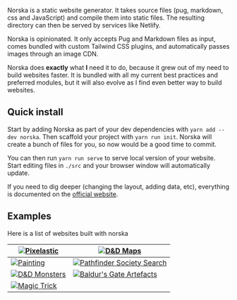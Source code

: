 Norska is a static website generator. It takes source files (pug, markdown, css
and JavaScript) and compile them into static files. The resulting directory can
then be served by services like Netlify.

Norska is opinionated. It only accepts Pug and Markdown files as input, comes
bundled with custom Tailwind CSS plugins, and automatically passes images
through an image CDN.

Norska does **exactly** what **I** need it to do, because it grew out of my need
to build websites faster. It is bundled with all my current best practices and
preferred modules, but it will also evolve as I find even better way to build
websites.

## Quick install

Start by adding Norska as part of your dev dependencies with `yarn add --dev norska`. Then scaffold your project with `yarn run init`. Norska will create
a bunch of files for you, so now would be a good time to commit.

You can then run `yarn run serve` to serve local version of your website. Start
editing files in `./src` and your browser window will automatically update.

If you need to dig deeper (changing the layout, adding data, etc), everything is
documented on the [official website][1].

## Examples

Here is a list of websites built with norska

| [![Pixelastic][15]][14]  | [![D&D Maps][5]][4]                  |
| ------------------------ | ------------------------------------ |
| [![Painting][17]][16]    | [![Pathfinder Society Search][7]][6] |
| [![D&D Monsters][3]][2]  | [![Baldur's Gate Artefacts][11]][10] |
| [![Magic Trick][13]][12] |                                      |

[1]: https://projects.pixelastic.com/norska/
[2]: https://gamemaster.pixelastic.com/monsters/dnd/
[3]: https://res.cloudinary.com/pixelastic-monsters/image/fetch/f_auto,w_300/https://api.microlink.io/%3Fembed=screenshot.url&meta=false&screenshot=true&url=https%3A%2F%2Fgamemaster.pixelastic.com%2Fmonsters%2Fdnd&waitForTimeout=5000
[4]: https://gamemaster.pixelastic.com/maps/
[5]: https://images.weserv.nl/?url=https%3A%2F%2Fapi.microlink.io%2F%3Fembed%3Dscreenshot.url%26meta%3Dfalse%26screenshot%3Dtrue%26url%3Dhttps%253A%252F%252Fgamemaster.pixelastic.com%252Fmaps%252F%26waitForTimeout%3D5000&af&il&w=300
[6]: https://gamemaster.pixelastic.com/society/
[7]: https://images.weserv.nl/?url=https%3A%2F%2Fapi.microlink.io%2F%3Fembed%3Dscreenshot.url%26meta%3Dfalse%26screenshot%3Dtrue%26url%3Dhttps%253A%252F%252Fgamemaster.pixelastic.com%252Fsociety%252F%26waitForTimeout%3D5000&af&il&w=300
[10]: https://gamemaster.pixelastic.com/artefacts/
[11]: https://res.cloudinary.com/pixelastic-artefacts/image/fetch/f_auto,w_300/https://api.microlink.io/%3Fembed=screenshot.url&meta=false&screenshot=true&url=https%3A%2F%2Fgamemaster.pixelastic.com%2Fartefacts&waitForTimeout=5000
[12]: https://projects.pixelastic.com/magic/
[13]: https://images.weserv.nl/?url=https%3A%2F%2Fapi.microlink.io%2F%3Fembed%3Dscreenshot.url%26meta%3Dfalse%26screenshot%3Dtrue%26url%3Dhttps%253A%252F%252Fprojects.pixelastic.com%252Fmagic%252F%26waitForTimeout%3D5000&af&il&w=300
[14]: https://www.pixelastic.com/
[15]: https://images.weserv.nl/?url=https%3A%2F%2Fapi.microlink.io%2F%3Fembed%3Dscreenshot.url%26meta%3Dfalse%26screenshot%3Dtrue%26url%3Dhttps%253A%252F%252Fpixelastic.com%252F%26waitForTimeout%3D5000&af&il&w=300
[16]: https://painting.pixelastic.com/
[17]: https://images.weserv.nl?url=https%3A%2F%2Fapi.microlink.io%2F%3Fembed%3Dscreenshot.url%26meta%3Dfalse%26screenshot%3Dtrue%26url%3Dhttps%253A%252F%252Fpainting.pixelastic.com%26waitForTimeout%3D5000&af&il&w=300
